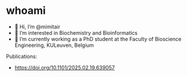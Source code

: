 # whoami

- 👋 Hi, I’m @mimitair
- 👀 I’m interested in Biochemistry and Bioinformatics
- 🌱 I’m currently working as a PhD student at the Faculty of Bioscience Engineering, KULeuven, Belgium

Publications:
- https://doi.org/10.1101/2025.02.19.639057

<!---
mimitair/mimitair is a ✨ special ✨ repository because its `README.md` (this file) appears on your GitHub profile.
You can click the Preview link to take a look at your changes.
--->
